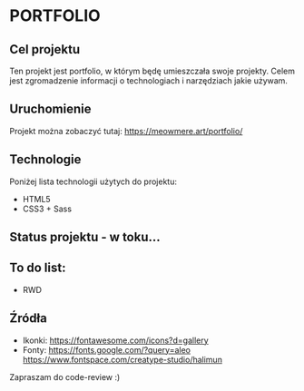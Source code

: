 # PORTFOLIO
## Cel projektu 
Ten projekt jest portfolio, w którym będę umieszczała swoje projekty. 
Celem jest zgromadzenie informacji o technologiach i narzędziach jakie używam.

## Uruchomienie
Projekt można zobaczyć tutaj: https://meowmere.art/portfolio/

## Technologie
Poniżej lista technologii użytych do projektu:
* HTML5
* CSS3 + Sass

## Status projektu - **w toku...**

## To do list:
* RWD 

## Źródła
* Ikonki: https://fontawesome.com/icons?d=gallery
* Fonty: https://fonts.google.com/?query=aleo https://www.fontspace.com/creatype-studio/halimun

Zapraszam do code-review :)
